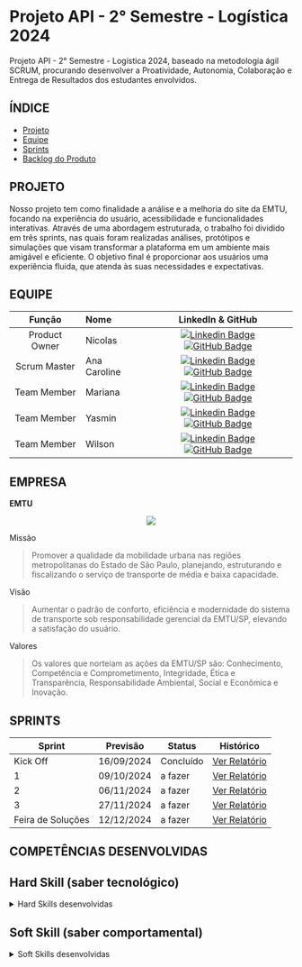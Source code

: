 # Projeto API - 2° Semestre - Logística 2024
Projeto API - 2° Semestre - Logística 2024, baseado na metodologia ágil SCRUM, procurando desenvolver a Proatividade, Autonomia, Colaboração e Entrega de Resultados dos estudantes envolvidos.

## ÍNDICE

* [Projeto](#projeto)
* [Equipe](#equipe)
* [Sprints](#Sprints)
* [Backlog do Produto](#Backlog-do-Produto)


## PROJETO

  Nosso projeto tem como finalidade a análise e a melhoria do site da EMTU, focando na experiência do usuário, acessibilidade e funcionalidades interativas. Através de uma abordagem estruturada, o trabalho foi dividido em três sprints, nas quais foram realizadas análises, protótipos e simulações que visam transformar a plataforma em um ambiente mais amigável e eficiente. O objetivo final é proporcionar aos usuários uma experiência fluida, que atenda às suas necessidades e expectativas.

## EQUIPE
|    Função     | Nome                                  |                                                                                                                                                      LinkedIn & GitHub                                                                                                                                                      |
| :-----------: | :------------------------------------ | :-------------------------------------------------------------------------------------------------------------------------------------------------------------------------------------------------------------------------------------------------------------------------------------------------------------------------: |
| Product Owner |  Nicolas    |     [![Linkedin Badge](https://img.shields.io/badge/Linkedin-blue?style=flat-square&logo=Linkedin&logoColor=white)](https://www.linkedin.com/in/nicolas-anderson-ferreira-freitas-34b082302?utm_source=share&utm_campaign=share_via&utm_content=profile&utm_medium=android_app) [![GitHub Badge](https://img.shields.io/badge/GitHub-111217?style=flat-square&logo=github&logoColor=white)](https://github.com/Slot148)       |
| Scrum Master  | Ana Caroline |      [![Linkedin Badge](https://img.shields.io/badge/Linkedin-blue?style=flat-square&logo=Linkedin&logoColor=white)](https://www.linkedin.com/in/ana-caroline-7570ba2a3?utm_source=share&utm_campaign=share_via&utm_content=profile&utm_medium=android_app) [![GitHub Badge](https://img.shields.io/badge/GitHub-111217?style=flat-square&logo=github&logoColor=white)](https://github.com/anacarolinae)     |
|  Team Member  | Mariana                 |         [![Linkedin Badge](https://img.shields.io/badge/Linkedin-blue?style=flat-square&logo=Linkedin&logoColor=white)]() [![GitHub Badge](https://img.shields.io/badge/GitHub-111217?style=flat-square&logo=github&logoColor=white)]()        |
|  Team Member  | Yasmin                 |   [![Linkedin Badge](https://img.shields.io/badge/Linkedin-blue?style=flat-square&logo=Linkedin&logoColor=white)]() [![GitHub Badge](https://img.shields.io/badge/GitHub-111217?style=flat-square&logo=github&logoColor=white)]()   |
|  Team Member  | Wilson     |           [![Linkedin Badge](https://img.shields.io/badge/Linkedin-blue?style=flat-square&logo=Linkedin&logoColor=white)]() [![GitHub Badge](https://img.shields.io/badge/GitHub-111217?style=flat-square&logo=github&logoColor=white)]()          |

## EMPRESA

**EMTU**

<p align="center">
  <img src="https://github.com/anacarolinae/Projeto-API-2-Semestre-Logistica/blob/main/Imagens/EMTU%20Logo.png"/>

</p>

 
Missão
 
 >Promover a qualidade da mobilidade urbana nas regiões metropolitanas do Estado de São Paulo, planejando, estruturando e fiscalizando o serviço de transporte de média e baixa capacidade.

Visão

 >Aumentar o padrão de conforto, eficiência e modernidade do sistema de transporte sob responsabilidade gerencial da EMTU/SP, elevando a satisfação do usuário. 

Valores

 >Os valores que norteiam as ações da EMTU/SP são: Conhecimento, Competência e Comprometimento, Integridade, Ética e Transparência, Responsabilidade Ambiental, Social e Econômica e Inovação.


## SPRINTS

Sprint | Previsão | Status| Histórico|
|------|--------|------|--------|
|Kick Off | 16/09/2024 | Concluído| [Ver Relatório](https://fatecspgov.sharepoint.com/:p:/r/sites/Section_PLG001.A994.M.074.146.20241/_layouts/15/Doc2.aspx?action=edit&sourcedoc=%7B521429fe-0b9d-4efa-af39-c5653daf110d%7D&wdOrigin=TEAMS-WEB.teams_ns.rwc&wdExp=TEAMS-TREATMENT&wdhostclicktime=1712838676135&web=1) | 
|1 | 09/10/2024 | a fazer | [Ver Relatório](https://github.com/anacarolinae/LASJK/blob/main/Relatorio%20Sprint%201.pdf) | 
|2|  06/11/2024| a fazer |[Ver Relatório](https://github.com/anacarolinae/LASJK/blob/main/Relatorio%20Sprint%201.pdf) | 
|3| 27/11/2024 | a fazer |[Ver Relatório](https://github.com/anacarolinae/LASJK/blob/main/Relatorio%20Sprint%201.pdf) | 
|Feira de Soluções|12/12/2024 | a fazer |[Ver Relatório](https://github.com/anacarolinae/LASJK/blob/main/Relatorio%20Sprint%201.pdf) | 


## COMPETÊNCIAS DESENVOLVIDAS

## Hard Skill (saber tecnológico)
<details>
<summary>Hard Skills desenvolvidas</summary>
  
| Tecnologia/Metodologia | Classificação |
| ---------------------- | ------------- |
| GitHub | ☆ ☆ ☆ ☆ ☆ ☆ ☆ ☆ ☆ ☆ |
| Gestão de Projetos | ☆ ☆ ☆ ☆ ☆ ☆ ☆ ☆ ☆ ☆ |
| Scrum Master | ☆ ☆ ☆ ☆ ☆ ☆ ☆ ☆ ☆ ☆  |
| Prodct Owner | ☆ ☆ ☆ ☆ ☆ ☆ ☆ ☆ ☆ ☆ |
 
</details>


## Soft Skill (saber comportamental)
<details>
<summary>Soft Skills desenvolvidas</summary>

| Habilidades | Classificação |
| ---------------------- | ------------- |
| Colaboração | ☆ ☆ ☆ ☆ ☆ ☆ ☆ ☆ ☆ ☆ |
| Proatividade| ☆ ☆ ☆ ☆ ☆ ☆ ☆ ☆ ☆ ☆ |
| Pensamento Crítico | ☆ ☆ ☆ ☆ ☆ ☆ ☆ ☆ ☆ ☆ |
| Gerenciamento de Tempo | ☆ ☆ ☆ ☆ ☆ ☆ ☆ ☆ ☆ ☆ |
| Adaptabilidade | ☆ ☆ ☆ ☆ ☆ ☆ ☆ ☆ ☆ ☆ |
| Resiliência | ☆ ☆ ☆ ☆ ☆ ☆ ☆ ☆ ☆ ☆ |


</details>



